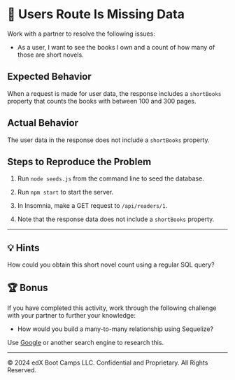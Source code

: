 # 🐛 Users Route Is Missing Data

Work with a partner to resolve the following issues:

* As a user, I want to see the books I own and a count of how many of those are short novels.

## Expected Behavior

When a request is made for user data, the response includes a `shortBooks` property that counts the books with between 100 and 300 pages.

## Actual Behavior

The user data in the response does not include a `shortBooks` property.

## Steps to Reproduce the Problem

1. Run `node seeds.js` from the command line to seed the database.

2. Run `npm start` to start the server.

3. In Insomnia, make a GET request to `/api/readers/1`.

4. Note that the response data does not include a `shortBooks` property.

---

## 💡 Hints

How could you obtain this short novel count using a regular SQL query?

## 🏆 Bonus

If you have completed this activity, work through the following challenge with your partner to further your knowledge:

* How would you build a many-to-many relationship using Sequelize?

Use [Google](https://www.google.com) or another search engine to research this.

---
© 2024 edX Boot Camps LLC. Confidential and Proprietary. All Rights Reserved.